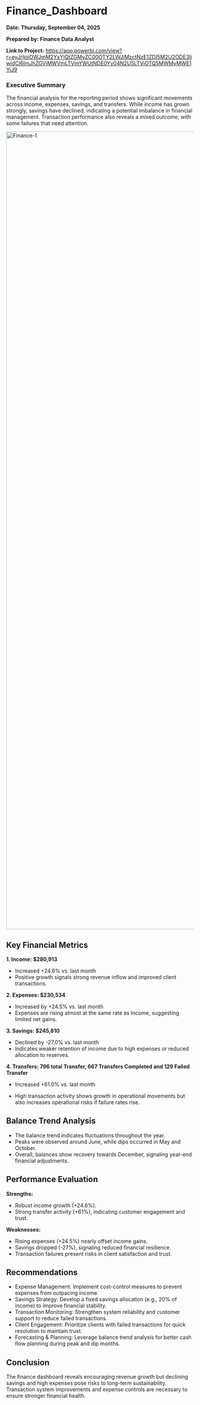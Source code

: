 # Finance_Dashboard
  **Date: Thursday, September 04, 2025**
  
  **Prepared by: Finance Data Analyst**
  
  **Link to Project:** https://app.powerbi.com/view?r=eyJrIjoiOWJmM2YxYjQtZGMyZC00OTY2LWJjMzctNzE1ZDI5M2U2ODE3IiwidCI6ImJhZGVjMWVmLTVmYWUtNDE0Yy04N2U5LTViOTQ5MWMyMWE1YiJ9

### Executive Summary

The financial analysis for the reporting period shows significant movements across income, expenses, savings, and transfers. While income has grown strongly, savings have declined, indicating a potential imbalance in financial management. Transaction performance also reveals a mixed outcome, with some failures that need attention.

<img width="3578" height="2142" alt="Finance-1" src="https://github.com/user-attachments/assets/4d3a06a1-92c7-465b-b6cf-d1dd0ce7bb76" />

## Key Financial Metrics

**1. Income: $280,913**

- Increased +24.6% vs. last month
- Positive growth signals strong revenue inflow and improved client transactions.

**2. Expenses: $230,534**

- Increased by +24.5% vs. last month
- Expenses are rising almost at the same rate as income, suggesting limited net gains.

**3. Savings: $245,810**

- Declined by -27.0% vs. last month
- Indicates weaker retention of income due to high expenses or reduced allocation to reserves.

**4. Transfers: 796 total Transfer, 667 Transfers Completed and 129 Failed Transfer**

- Increased +61.0% vs. last month

- High transaction activity shows growth in operational movements but also increases operational risks if failure rates rise.

## Balance Trend Analysis

- The balance trend indicates fluctuations throughout the year.
- Peaks were observed around June, while dips occurred in May and October.
- Overall, balances show recovery towards December, signaling year-end financial adjustments.

## Performance Evaluation

**Strengths:**

- Robust income growth (+24.6%).
- Strong transfer activity (+61%), indicating customer engagement and trust.

**Weaknesses:**

- Rising expenses (+24.5%) nearly offset income gains.
- Savings dropped (-27%), signaling reduced financial resilience.
- Transaction failures present risks in client satisfaction and trust.

## Recommendations

- Expense Management: Implement cost-control measures to prevent expenses from outpacing income.
- Savings Strategy: Develop a fixed savings allocation (e.g., 20% of income) to improve financial stability.
- Transaction Monitoring: Strengthen system reliability and customer support to reduce failed transactions.
- Client Engagement: Prioritize clients with failed transactions for quick resolution to maintain trust.
- Forecasting & Planning: Leverage balance trend analysis for better cash flow planning during peak and dip months.

## Conclusion

The finance dashboard reveals encouraging revenue growth but declining savings and high expenses pose risks to long-term sustainability. Transaction system improvements and expense controls are necessary to ensure stronger financial health.
